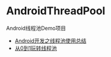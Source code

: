 # AndroidThreadPool
Android线程池Demo项目
- [Android开发之线程池使用总结](https://blog.csdn.net/u012702547/article/details/52259529)
- [从0到1玩转线程池](https://juejin.im/post/5c96de2ce51d451f9e360edc)